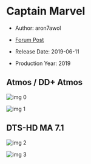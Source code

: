 # Captain Marvel

* Author: aron7awol

* [Forum Post](https://www.avsforum.com/threads/bass-eq-for-filtered-movies.2995212/post-58108028)

* Release Date: 2019-06-11
* Production Year: 2019

## Atmos / DD+ Atmos

![img 0](https://i.imgur.com/E5lFdv7.jpg)

![img 1](https://i.imgur.com/xsX9Hkk.png)

## DTS-HD MA 7.1

![img 2](https://i.imgur.com/Oe0E2r4.jpg)

![img 3](https://i.imgur.com/mdqaiCs.jpg)

